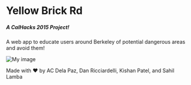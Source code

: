 # Yellow Brick Rd
##### A CalHacks 2015 Project!

A web app to educate users around Berkeley of potential dangerous areas and avoid them!

![My image](yellow-brick-rd.jpg)



Made with :heart: by AC Dela Paz, Dan Ricciardelli, Kishan Patel, and Sahil Lamba

